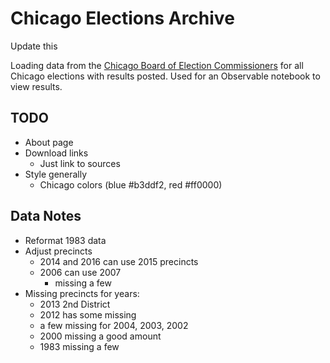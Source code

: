 # Chicago Elections Archive

Update this

Loading data from the [Chicago Board of Election Commissioners](https://chicagoelections.gov) for all Chicago elections with results posted. Used for an Observable notebook to view results.

## TODO

- About page
- Download links
  - Just link to sources
- Style generally
  - Chicago colors (blue #b3ddf2, red #ff0000)

## Data Notes

- Reformat 1983 data
- Adjust precincts
  - 2014 and 2016 can use 2015 precincts
  - 2006 can use 2007
    - missing a few
- Missing precincts for years:
  - 2013 2nd District
  - 2012 has some missing
  - a few missing for 2004, 2003, 2002
  - 2000 missing a good amount
  - 1983 missing a few
